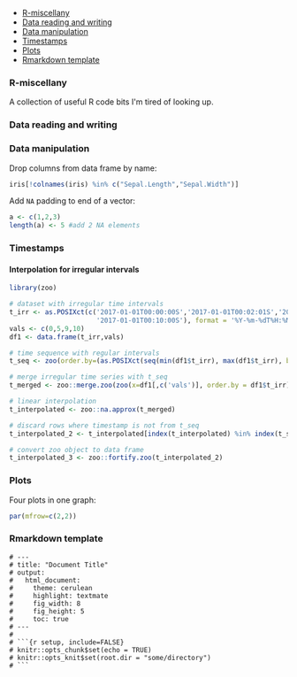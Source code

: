 
-   [R-miscellany](#r-miscellany)
-   [Data reading and writing](#data-reading-and-writing)
-   [Data manipulation](#data-manipulation)
-   [Timestamps](#timestamps)
-   [Plots](#plots)
-   [Rmarkdown template](#rmarkdown-template)

<!-- README.md is generated from README.Rmd. Please edit that file -->
### R-miscellany

A collection of useful R code bits I'm tired of looking up.

### Data reading and writing

### Data manipulation

Drop columns from data frame by name:

``` r
iris[!colnames(iris) %in% c("Sepal.Length","Sepal.Width")]
```

Add `NA` padding to end of a vector:

``` r
a <- c(1,2,3)
length(a) <- 5 #add 2 NA elements
```

### Timestamps

#### Interpolation for irregular intervals

``` r
library(zoo)

# dataset with irregular time intervals
t_irr <- as.POSIXct(c('2017-01-01T00:00:00S','2017-01-01T00:02:01S','2017-01-01T00:07:32S',
                      '2017-01-01T00:10:00S'), format = '%Y-%m-%dT%H:%M:%SS')
vals <- c(0,5,9,10)
df1 <- data.frame(t_irr,vals)

# time sequence with regular intervals
t_seq <- zoo(order.by=(as.POSIXct(seq(min(df1$t_irr), max(df1$t_irr), by = '1 min'))))

# merge irregular time series with t_seq
t_merged <- zoo::merge.zoo(zoo(x=df1[,c('vals')], order.by = df1$t_irr), t_seq)

# linear interpolation
t_interpolated <- zoo::na.approx(t_merged)

# discard rows where timestamp is not from t_seq
t_interpolated_2 <- t_interpolated[index(t_interpolated) %in% index(t_seq)]

# convert zoo object to data frame
t_interpolated_3 <- zoo::fortify.zoo(t_interpolated_2)
```

### Plots

Four plots in one graph:

``` r
par(mfrow=c(2,2))
```

### Rmarkdown template

``` text
# ---
# title: "Document Title"
# output: 
#   html_document:
#     theme: cerulean
#     highlight: textmate
#     fig_width: 8
#     fig_height: 5
#     toc: true
# ---
# 
# ```{r setup, include=FALSE}
# knitr::opts_chunk$set(echo = TRUE)
# knitr::opts_knit$set(root.dir = "some/directory")
# ```
```
